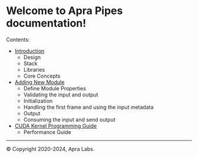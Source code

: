 # Welcome to Apra Pipes documentation!

Contents:

- [Introduction](introduction.md)
  - Design
  - Stack
  - Libraries
  - Core Concepts
- [Adding New Module](Tutorial_Adding_New_Module.md)
  - Define Module Properties
  - Validating the input and output
  - Initialization
  - Handling the first frame and using the input metadata
  - Output
  - Consuming the input and send output
- [CUDA Kernel Programming Guide](CUDAKernelProgrammingGuide.md)
  - Performance Guide

---

© Copyright 2020-2024, Apra Labs.

